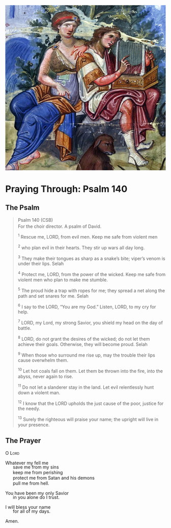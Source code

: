 <img class="intro-right" src="../images/art-paris-psalter.jpg">

<style>
  li {list-style-type: none;}
  p + ul {
    margin-top: -18px;
}
</style>

# Praying Through: Psalm 140

## The Psalm

>Psalm 140 (CSB)  
><sup></sup> For the choir director. A psalm of David. 
>
><sup>1</sup> Rescue me, LORD, from evil men. Keep me safe from violent men 
>
><sup>2</sup> who plan evil in their hearts. They stir up wars all day long. 
>
><sup>3</sup> They make their tongues as sharp as a snake’s bite; viper’s venom is under their lips. Selah 
>
><sup>4</sup> Protect me, LORD, from the power of the wicked. Keep me safe from violent men who plan to make me stumble. 
>
><sup>5</sup> The proud hide a trap with ropes for me; they spread a net along the path and set snares for me. Selah 
>
><sup>6</sup> I say to the LORD, “You are my God.” Listen, LORD, to my cry for help. 
>
><sup>7</sup> LORD, my Lord, my strong Savior, you shield my head on the day of battle. 
>
><sup>8</sup> LORD, do not grant the desires of the wicked; do not let them achieve their goals. Otherwise, they will become proud. Selah 
>
><sup>9</sup> When those who surround me rise up, may the trouble their lips cause overwhelm them. 
>
><sup>10</sup> Let hot coals fall on them. Let them be thrown into the fire, into the abyss, never again to rise. 
>
><sup>11</sup> Do not let a slanderer stay in the land. Let evil relentlessly hunt down a violent man. 
>
><sup>12</sup> I know that the LORD upholds the just cause of the poor, justice for the needy. 
>
><sup>13</sup> Surely the righteous will praise your name; the upright will live in your presence.

## The Prayer

<div style="font-variant: small-caps;">
O Lord
</div>

Whatever my fell me
* save me from my sins
* keep me from perishing
* protect me from Satan and his demons
* pull me from hell.

You have been my only Savior
* in you alone do I trust.

I will bless your name
* for all of my days.

Amen.

